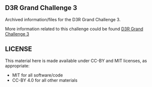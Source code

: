 ## D3R Grand Challenge 3
Archived information/files for the D3R Grand Challenge 3.

More information related to this challenge could be found [D3R Grand Challenge 3](https://drugdesigndata.org/about/grand-challenge-3)

## LICENSE
This material here is made available under CC-BY and MIT licenses, as appropriate:
- MIT for all software/code
- CC-BY 4.0 for all other materials
